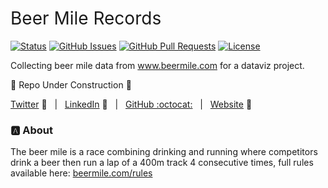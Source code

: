 <h1 style="font-weight:normal">
  Beer Mile Records
</h1>


[![Status](https://www.repostatus.org/badges/latest/wip.svg)]() [![GitHub Issues](https://img.shields.io/github/issues/wjsutton/beer_mile_records.svg)](https://github.com/wjsutton/beer_mile_records/issues) [![GitHub Pull Requests](https://img.shields.io/github/issues-pr/wjsutton/beer_mile_records.svg)](https://github.com/wjsutton/beer_mile_records/pulls) [![License](https://img.shields.io/badge/license-MIT-blue.svg)](/LICENSE)

Collecting beer mile data from www.beermile.com for a dataviz project.

:construction: Repo Under Construction :construction: 

[Twitter][Twitter] :speech_balloon:&nbsp;&nbsp;&nbsp;|&nbsp;&nbsp;&nbsp;[LinkedIn][LinkedIn] :necktie:&nbsp;&nbsp;&nbsp;|&nbsp;&nbsp;&nbsp;[GitHub :octocat:][GitHub]&nbsp;&nbsp;&nbsp;|&nbsp;&nbsp;&nbsp;[Website][Website] :link:


<!--
Quick Link 
-->

[Twitter]:https://twitter.com/WJSutton12
[LinkedIn]:https://www.linkedin.com/in/will-sutton-14711627/
[GitHub]:https://github.com/wjsutton
[Website]:https://wjsutton.github.io/

### :a: About

The beer mile is a race combining drinking and running where competitors drink a beer then run a lap of a 400m track 4 consecutive times, full rules available here: [beermile.com/rules](https://www.beermile.com/rules)  
 